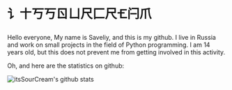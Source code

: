 # 讠〸丂丂ㄖㄩ尺⼕尺🝗闩爪
Hello everyone, My name is Saveliy, and this is my github. 
I live in Russia and work on small projects in the field of Python programming. 
I am 14 years old, but this does not prevent me from getting involved in this activity.

Oh, and here are the statistics on github: 

![itsSourCream's github stats](https://github-readme-stats.vercel.app/api?username=itsSourCream&show_icons=true&theme=dracula)
